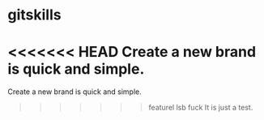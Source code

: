# gitskills
<<<<<<< HEAD
Create a new brand is quick and simple.
=======
Create a new brand is quick and simple.
>>>>>>> featurel
lsb
fuck
It is just a test.
